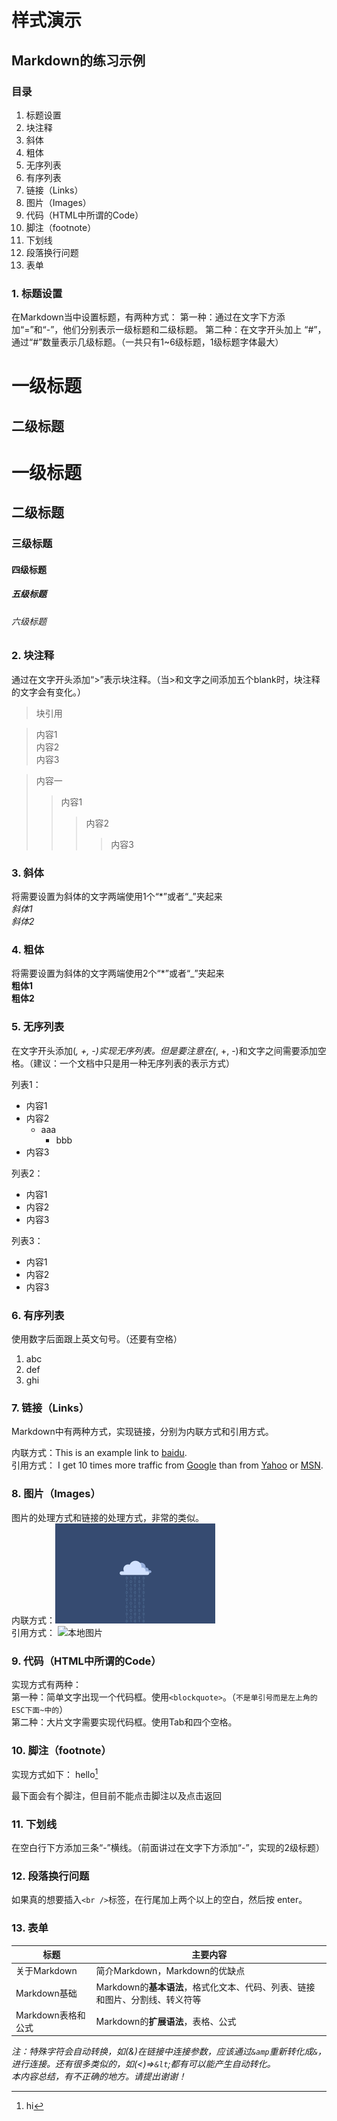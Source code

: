 # 样式演示

## Markdown的练习示例

### 目录  
1. 标题设置  
2. 块注释  
3. 斜体  
4. 粗体  
5. 无序列表  
6. 有序列表  
7. 链接（Links）  
8. 图片（Images）  
9. 代码（HTML中所谓的Code）  
10. 脚注（footnote）  
11. 下划线  
12. 段落换行问题  
13. 表单

### 1. 标题设置  
在Markdown当中设置标题，有两种方式：
第一种：通过在文字下方添加“=”和“-”，他们分别表示一级标题和二级标题。
第二种：在文字开头加上 “#”，通过“#”数量表示几级标题。（一共只有1~6级标题，1级标题字体最大）

一级标题
===
二级标题
-----  

# 一级标题
## 二级标题
### 三级标题
#### 四级标题
##### 五级标题
###### 六级标题

### 2. 块注释  
通过在文字开头添加“>”表示块注释。（当>和文字之间添加五个blank时，块注释的文字会有变化。）  
<blockquote>
<p>块引用</p>
</blockquote>  

> 内容1  
> 内容2  
> 内容3

> 内容一  
>
> > 内容1  
> > 
> > > 内容2  
> > >
> > > > 内容3  

### 3. 斜体  
将需要设置为斜体的文字两端使用1个“*”或者“_”夹起来  
*斜体1*  
_斜体2_

### 4. 粗体  
将需要设置为斜体的文字两端使用2个“*”或者“_”夹起来  
**粗体1**  
__粗体2__

### 5. 无序列表  
在文字开头添加(*, +, -)实现无序列表。但是要注意在(*, +, -)和文字之间需要添加空格。（建议：一个文档中只是用一种无序列表的表示方式）  

列表1：

* 内容1
* 内容2
    * aaa
        * bbb
* 内容3

列表2：

+ 内容1
+ 内容2
+ 内容3

列表3：

- 内容1
- 内容2
- 内容3

### 6. 有序列表  
使用数字后面跟上英文句号。（还要有空格）

1. abc
2. def
3. ghi

### 7. 链接（Links）  
Markdown中有两种方式，实现链接，分别为内联方式和引用方式。

内联方式：This is an example link to [baidu](http://baidu.com/).  
引用方式：
I get 10 times more traffic from [Google][1] than from [Yahoo][2] or [MSN][3].  

[1]: http://google.com/        "Google"
[2]: http://search.yahoo.com/  "Yahoo Search"
[3]: http://search.msn.com/    "MSN Search"

### 8. 图片（Images）  
图片的处理方式和链接的处理方式，非常的类似。  
内联方式：<img src="assets/cloud_storage.png" alt="本地图片" style="zoom:25%;" />  
引用方式：
![本地图片][id]

[id]: http://qsaltedfish.cn/images/20180327232719104249.jpg "Title"

### 9. 代码（HTML中所谓的Code）  
实现方式有两种：  
第一种：简单文字出现一个代码框。使用`<blockquote>`。（`不是单引号而是左上角的ESC下面~中的`）  
第二种：大片文字需要实现代码框。使用Tab和四个空格。

### 10. 脚注（footnote） 
实现方式如下：
hello[^hello]

[^hello]: hi

最下面会有个脚注，但目前不能点击脚注以及点击返回

### 11. 下划线  

在空白行下方添加三条“-”横线。（前面讲过在文字下方添加“-”，实现的2级标题）

### 12. 段落换行问题  
如果真的想要插入`<br />`标签，在行尾加上两个以上的空白，然后按 enter。

### 13. 表单  
标题| 主要内容
-------|----------
关于Markdown | 简介Markdown，Markdown的优缺点
Markdown基础 | Markdown的**基本语法**，格式化文本、代码、列表、链接和图片、分割线、转义符等
Markdown表格和公式 | Markdown的**扩展语法**，表格、公式

*注：特殊字符会自动转换，如(&)在链接中连接参数，应该通过`&amp`重新转化成`&`，进行连接。还有很多类似的，如(<)=>`&lt`;都有可以能产生自动转化。*  
*本内容总结，有不正确的地方。请提出谢谢！*